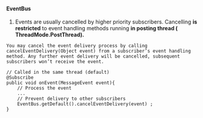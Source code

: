 #### EventBus
1. Events are usually cancelled by higher priority subscribers. Cancelling **is restricted** to event handling methods running **in posting thread ( ThreadMode.PostThread).**

```
You may cancel the event delivery process by calling cancelEventDelivery(Object event) from a subscriber’s event handling method. Any further event delivery will be cancelled, subsequent subscribers won’t receive the event.

// Called in the same thread (default)
@Subscribe
public void onEvent(MessageEvent event){
    // Process the event
    ...
    // Prevent delivery to other subscribers
    EventBus.getDefault().cancelEventDelivery(event) ;
}
```
